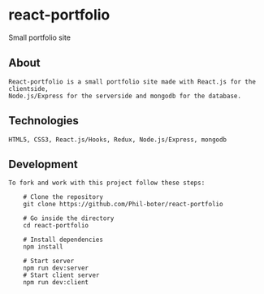 # react-portfolio

Small portfolio site

## About

    React-portfolio is a small portfolio site made with React.js for the clientside,
    Node.js/Express for the serverside and mongodb for the database.

## Technologies

    HTML5, CSS3, React.js/Hooks, Redux, Node.js/Express, mongodb

## Development

    To fork and work with this project follow these steps:

        # Clone the repository
        git clone https://github.com/Phil-boter/react-portfolio

        # Go inside the directory
        cd react-portfolio

        # Install dependencies
        npm install

        # Start server
        npm run dev:server
        # Start client server
        npm run dev:client
